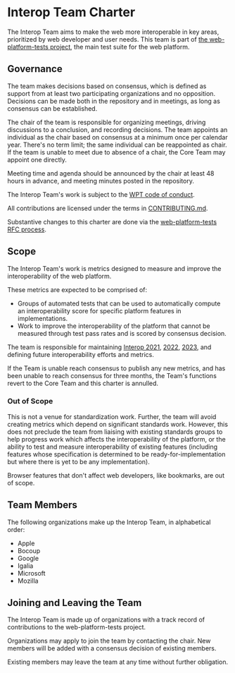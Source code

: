 # Interop Team Charter

The Interop Team aims to make the web more interoperable in key areas, prioritized by web developer and user needs. This team is part of [the web-platform-tests project](https://github.com/web-platform-tests/wpt), the main test suite for the web platform.

## Governance

The team makes decisions based on consensus, which is defined as support from at least two participating organizations and no opposition. Decisions can be made both in the repository and in meetings, as long as consensus can be established.

The chair of the team is responsible for organizing meetings, driving discussions to a conclusion, and recording decisions. The team appoints an individual as the chair based on consensus at a minimum once per calendar year. There's no term limit; the same individual can be reappointed as chair. If the team is unable to meet due to absence of a chair, the Core Team may appoint one directly.

Meeting time and agenda should be announced by the chair at least 48 hours in advance, and meeting minutes posted in the repository.

The Interop Team's work is subject to the [WPT code of conduct](https://github.com/web-platform-tests/wpt/blob/master/CODE_OF_CONDUCT.md).

All contributions are licensed under the terms in [CONTRIBUTING.md](https://github.com/web-platform-tests/wpt/blob/master/CONTRIBUTING.md).

Substantive changes to this charter are done via the [web-platform-tests RFC process](https://github.com/web-platform-tests/rfcs).

## Scope

The Interop Team's work is metrics designed to measure and improve the interoperability of the web platform.

These metrics are expected to be comprised of:

- Groups of automated tests that can be used to automatically compute an interoperability score for specific platform features in implementations.
- Work to improve the interoperability of the platform that cannot be measured through test pass rates and is scored by consensus decision.

The team is responsible for maintaining [Interop 2021](https://wpt.fyi/interop-2021), [2022](https://wpt.fyi/interop-2022), [2023](https://wpt.fyi/interop-2023), and defining future interoperability efforts and metrics.

If the Team is unable reach consensus to publish any new metrics, and has been unable to reach consensus for three months, the Team's functions revert to the Core Team and this charter is annulled.

### Out of Scope

This is not a venue for standardization work. Further, the team will avoid creating metrics which depend on significant standards work. However, this does not preclude the team from liaising with existing standards groups to help progress work which affects the interoperability of the platform, or the ability to test and measure interoperability of existing features (including features whose specification is determined to be ready-for-implementation but where there is yet to be any implementation).

Browser features that don't affect web developers, like bookmarks, are out of scope.

## Team Members

The following organizations make up the Interop Team, in alphabetical order:

* Apple
* Bocoup
* Google
* Igalia
* Microsoft
* Mozilla

## Joining and Leaving the Team

The Interop Team is made up of organizations with a track record of contributions to the web-platform-tests project.

Organizations may apply to join the team by contacting the chair. New members will be added with a consensus decision of existing members.

Existing members may leave the team at any time without further obligation.

